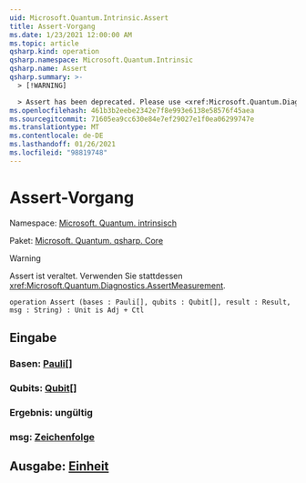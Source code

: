 ```yaml
---
uid: Microsoft.Quantum.Intrinsic.Assert
title: Assert-Vorgang
ms.date: 1/23/2021 12:00:00 AM
ms.topic: article
qsharp.kind: operation
qsharp.namespace: Microsoft.Quantum.Intrinsic
qsharp.name: Assert
qsharp.summary: >-
  > [!WARNING]

  > Assert has been deprecated. Please use <xref:Microsoft.Quantum.Diagnostics.AssertMeasurement> instead.
ms.openlocfilehash: 461b3b2eebe2342e7f8e993e6138e58576f45aea
ms.sourcegitcommit: 71605ea9cc630e84e7ef29027e1f0ea06299747e
ms.translationtype: MT
ms.contentlocale: de-DE
ms.lasthandoff: 01/26/2021
ms.locfileid: "98819748"
---
```

# <a name="assert-operation"></a>Assert-Vorgang

Namespace: [Microsoft. Quantum. intrinsisch](xref:Microsoft.Quantum.Intrinsic)

Paket: [Microsoft. Quantum. qsharp. Core](https://nuget.org/packages/Microsoft.Quantum.QSharp.Core)


> [!WARNING]
> Assert ist veraltet. Verwenden Sie stattdessen <xref:Microsoft.Quantum.Diagnostics.AssertMeasurement>.



```qsharp
operation Assert (bases : Pauli[], qubits : Qubit[], result : Result, msg : String) : Unit is Adj + Ctl
```


## <a name="input"></a>Eingabe

### <a name="bases--pauli"></a>Basen: [Pauli](xref:microsoft.quantum.lang-ref.pauli)[]




### <a name="qubits--qubit"></a>Qubits: [Qubit](xref:microsoft.quantum.lang-ref.qubit)[]




### <a name="result--__invalidresult__"></a>Ergebnis: __ungültig <Result>__




### <a name="msg--string"></a>msg: [Zeichenfolge](xref:microsoft.quantum.lang-ref.string)





## <a name="output--unit"></a>Ausgabe: [Einheit](xref:microsoft.quantum.lang-ref.unit)

